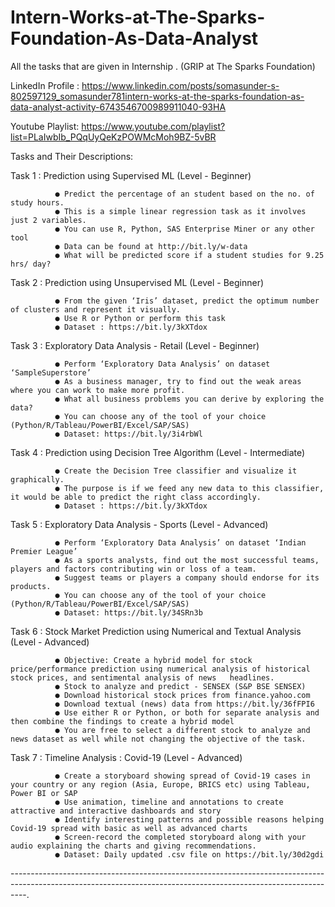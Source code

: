 # Intern-Works-at-The-Sparks-Foundation-As-Data-Analyst
All the tasks that are given in Internship . (GRIP at The Sparks Foundation) 

LinkedIn Profile : https://www.linkedin.com/posts/somasunder-s-802597129_somasunder781intern-works-at-the-sparks-foundation-as-data-analyst-activity-6743546700989911040-93HA

Youtube Playlist: https://www.youtube.com/playlist?list=PLaIwbIb_PQqUyQeKzPOWMcMoh9BZ-5vBR

Tasks and Their Descriptions:

Task 1 :  Prediction using Supervised ML (Level - Beginner)
              
              ● Predict the percentage of an student based on the no. of study hours.
              ● This is a simple linear regression task as it involves just 2 variables.
              ● You can use R, Python, SAS Enterprise Miner or any other tool
              ● Data can be found at http://bit.ly/w-data
              ● What will be predicted score if a student studies for 9.25 hrs/ day? 

Task 2 :  Prediction using Unsupervised ML (Level - Beginner)
              
              ● From the given ‘Iris’ dataset, predict the optimum number of clusters and represent it visually.
              ● Use R or Python or perform this task
              ● Dataset : https://bit.ly/3kXTdox
              
Task 3 :   Exploratory Data Analysis - Retail (Level - Beginner)
              
              ● Perform ‘Exploratory Data Analysis’ on dataset ‘SampleSuperstore’
              ● As a business manager, try to find out the weak areas where you can work to make more profit.
              ● What all business problems you can derive by exploring the data?
              ● You can choose any of the tool of your choice (Python/R/Tableau/PowerBI/Excel/SAP/SAS)
              ● Dataset: https://bit.ly/3i4rbWl

Task 4 :    Prediction using Decision Tree Algorithm (Level - Intermediate)
            
              ● Create the Decision Tree classifier and visualize it graphically.
              ● The purpose is if we feed any new data to this classifier, it would be able to predict the right class accordingly.
              ● Dataset : https://bit.ly/3kXTdox
              
Task 5 :    Exploratory Data Analysis - Sports (Level - Advanced)

              ● Perform ‘Exploratory Data Analysis’ on dataset ‘Indian Premier League’
              ● As a sports analysts, find out the most successful teams, players and factors contributing win or loss of a team.
              ● Suggest teams or players a company should endorse for its products.
              ● You can choose any of the tool of your choice (Python/R/Tableau/PowerBI/Excel/SAP/SAS)
              ● Dataset: https://bit.ly/34SRn3b
              
Task 6 :    Stock Market Prediction using Numerical and Textual Analysis (Level - Advanced)

              ● Objective: Create a hybrid model for stock price/performance prediction using numerical analysis of historical stock prices, and sentimental analysis of news   headlines.
              ● Stock to analyze and predict - SENSEX (S&P BSE SENSEX)
              ● Download historical stock prices from finance.yahoo.com
              ● Download textual (news) data from https://bit.ly/36fFPI6
              ● Use either R or Python, or both for separate analysis and then combine the findings to create a hybrid model
              ● You are free to select a different stock to analyze and news dataset as well while not changing the objective of the task.
              
Task 7 :    Timeline Analysis : Covid-19 (Level - Advanced)

              ● Create a storyboard showing spread of Covid-19 cases in your country or any region (Asia, Europe, BRICS etc) using Tableau, Power BI or SAP
              ● Use animation, timeline and annotations to create attractive and interactive dashboards and story
              ● Identify interesting patterns and possible reasons helping Covid-19 spread with basic as well as advanced charts
              ● Screen-record the completed storyboard along with your audio explaining the charts and giving recommendations.
              ● Dataset: Daily updated .csv file on https://bit.ly/30d2gdi
              
----------------------------------------------------------------------------------------------------------------------------------------------------------------.
